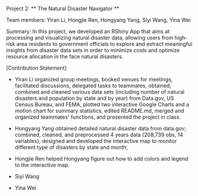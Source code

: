 
Project 2: ** The Natural Disaster Navigator **

Team members: Yiran Li, Hongjie Ren, Hongyang Yang, Siyi Wang, Yina Wei

Summary: In this project, we developed an RShiny App that aims at processing and visualizing natural disaster data, allowing users from high-risk area residents to government officials to explore and extract meaningful insights from disaster data sets in order to minimize costs and optimize resource allocation in the face natural disasters.

[Contribution Statement] 
  + Yiran Li organized group meetings, booked venues for meetings, facilitated discussions, delegated tasks to teammates, obtained, combined and cleaned various data sets (including number of natural disasters and population by state and by year) from Data.gov, US Census Bureau, and FEMA, plotted two interactive Google Charts and a motion chart for summary statistics, edited README.md, merged and organized teammates' functions, and presented the project in class.
  
  + Hongyang Yang obtained detailed natural disaster data from data.gov; combined, cleaned, and preprocessed 4 years data (208,739 obs, 14 variables); designed and developed the interactive map to monitor different type of disasters by state and month;
   
  + Hongjie Ren helped Hongyang figure out how to add colors and legend to the interactive map.

  + Siyi Wang
  + Yina Wei
  
